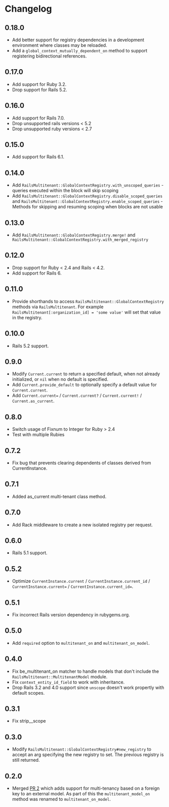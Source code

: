 # Changelog

## 0.18.0
* Add better support for registry dependencies in a development environment where classes may be reloaded.
* Add a `global_context_mutually_dependent_on` method to support registering bidirectional references.

## 0.17.0
* Add support for Ruby 3.2.
* Drop support for Rails 5.2.

## 0.16.0
* Add support for Rails 7.0.
* Drop unsupported rails versions < 5.2
* Drop unsupported ruby versions < 2.7

## 0.15.0
* Add support for Rails 6.1.

## 0.14.0
* Add `RailsMultitenant::GlobalContextRegistry.with_unscoped_queries` - queries executed within the block will skip scoping
* Add `RailsMultitenant::GlobalContextRegistry.disable_scoped_queries` and `RailsMultitenant::GlobalContextRegistry.enable_scoped_queries` - Methods for skipping and resuming scoping when blocks are not usable

## 0.13.0
* Add `RailsMultitenant::GlobalContextRegistry.merge!` and
` RailsMultitenant::GlobalContextRegistry.with_merged_registry`

## 0.12.0
* Drop support for Ruby < 2.4 and Rails < 4.2.
* Add support for Rails 6.

## 0.11.0
* Provide shorthands to access `RailsMultitenant::GlobalContextRegistry` methods via `RailsMultitenant`.
  For example `RailsMultitenant[:organization_id] = 'some value'` will set that value in the registry.

## 0.10.0
* Rails 5.2 support.

## 0.9.0
* Modify `Current.current` to return a specified default, when not already initialized, or `nil`
  when no default is specified.
* Add `Current.provide_default` to optionally specify a default value for `Current.current`.
* Add `Current.current=` / `Current.current?` / `Current.current!` / `Current.as_current`.

## 0.8.0
* Switch usage of Fixnum to Integer for Ruby > 2.4
* Test with multiple Rubies

## 0.7.2
* Fix bug that prevents clearing dependents of classes derived from CurrentInstance.

## 0.7.1
* Added as_current multi-tenant class method.

## 0.7.0
* Add Rack middleware to create a new isolated registry per request.

## 0.6.0
* Rails 5.1 support.

## 0.5.2
* Optimize `CurrentInstance.current` / `CurrentInstance.current_id` / `CurrentInstance.current=`
  / `CurrentInstance.current_id=`.

## 0.5.1
* Fix incorrect Rails version dependency in rubygems.org.

## 0.5.0
* Add `required` option to `multitenant_on` and `multitenant_on_model`.

## 0.4.0
* Fix be_multitenant_on matcher to handle models that don't include the `RailsMultitenant::MultitenantModel` module.
* Fix `context_entity_id_field` to work with inheritance.
* Drop Rails 3.2 and 4.0 support since `unscope` doesn't work propertly with default scopes.

## 0.3.1
* Fix strip_<entity>_scope

## 0.3.0
* Modify `RailsMultitenant::GlobalContextRegistry#new_registry` to accept an arg
  specifying the new registry to set. The previous registry is still returned.

## 0.2.0
* Merged [PR 2](https://github.com/salsify/rails-multitenant/pull/2) which adds support for
  multi-tenancy based on a foreign key to an external model. As part of this the `multitenant_model_on`
  method was renamed to `multitenant_on_model`.
